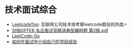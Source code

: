 # 技术面试综合

- [LeetcodeTop](https://github.com/afatcoder/LeetcodeTop): 互联网公司技术岗考察leetcode题目的热度🔥
- [剑指OFFER 名企面试官精讲典型编程题 第2版.pdf](https://github.com/xy00/books/blob/master/%E5%89%91%E6%8C%87OFFER%20%20%E5%90%8D%E4%BC%81%E9%9D%A2%E8%AF%95%E5%AE%98%E7%B2%BE%E8%AE%B2%E5%85%B8%E5%9E%8B%E7%BC%96%E7%A8%8B%E9%A2%98%20%20%E7%AC%AC2%E7%89%88.pdf)
- [LeetCode-Go](https://github.com/halfrost/LeetCode-Go)
- [如何在面试中介绍自己的项目经验](https://www.cnblogs.com/JavaArchitect/p/7586949.html)
